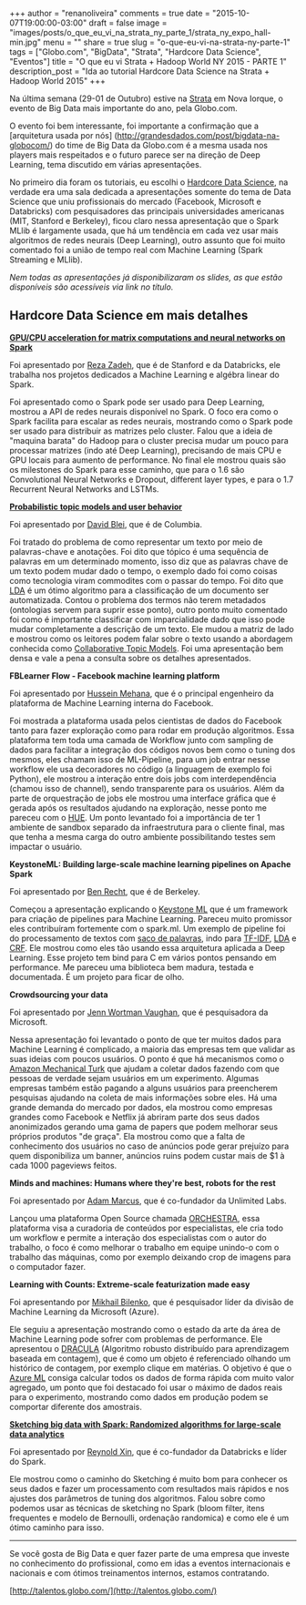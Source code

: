 +++
author = "renanoliveira"
comments = true
date = "2015-10-07T19:00:00-03:00"
draft = false
image = "images/posts/o_que_eu_vi_na_strata_ny_parte_1/strata_ny_expo_hall-min.jpg"
menu = ""
share = true
slug = "o-que-eu-vi-na-strata-ny-parte-1"
tags = ["Globo.com", "BigData", "Strata", "Hardcore Data Science", "Eventos"]
title = "O que eu vi Strata + Hadoop World NY 2015 - PARTE 1"
description_post = "Ida ao tutorial Hardcore Data Science na Strata + Hadoop World 2015"
+++

Na última semana (29-01 de Outubro) estive na [Strata](http://strataconf.com/big-data-conference-ny-2015) em Nova Iorque, o evento de Big Data mais importante do ano, pela Globo.com.


O evento foi bem interessante, foi importante a confirmação que a [arquitetura usada por nós] (http://grandesdados.com/post/bigdata-na-globocom/) do time de Big Data da Globo.com é a mesma usada nos players mais respeitados e o futuro parece ser na direção de Deep Learning, tema discutido em várias apresentações.

No primeiro dia foram os tutoriais, eu escolhi o [Hardcore Data Science](http://strataconf.com/big-data-conference-ny-2015/public/content/hardcore-data-science), na verdade era uma sala dedicada a apresentações somente do tema de Data Science que uniu profissionais do mercado (Facebook, Microsoft e Databricks) com pesquisadores das principais universidades americanas (MIT, Stanford e Berkeley), ficou claro nessa apresentação que o Spark MLlib é largamente usada, que há um tendência em cada vez usar mais algoritmos de redes neurais (Deep Learning), outro assunto que foi muito comentado foi a união de tempo real com Machine Learning (Spark Streaming e MLlib).

*Nem todas as apresentações já disponibilizaram os slides, as que estão disponíveis são acessíveis via link no título.*

## Hardcore Data Science em mais detalhes


**[GPU/CPU acceleration for matrix computations and neural networks on Spark](http://stanford.edu/~rezab/slides/stratany2015.pdf)**

Foi apresentado por [Reza Zadeh](https://twitter.com/Reza_Zadeh), que é de Stanford e da Databricks, ele trabalha nos projetos dedicados a Machine Learning e algébra linear do Spark.

Foi apresentado como o Spark pode ser usado para Deep Learning, mostrou a API de redes neurais disponível no Spark. O foco era como o Spark facilita para escalar as redes neurais, mostrando como o Spark pode ser usado para distribuir as matrizes pelo cluster. Falou que a ideia de "maquina barata" do Hadoop para o cluster precisa mudar um pouco para processar matrizes (indo até Deep Learning), precisando de mais CPU e GPU locais para aumento de performance. No final ele mostrou quais são os milestones do Spark para esse caminho, que para o 1.6 são Convolutional Neural Networks e Dropout, different layer types, e para o 1.7 Recurrent Neural Networks and LSTMs.

**[Probabilistic topic models and user behavior](http://www.cs.columbia.edu/~blei/talks/Blei_User_Behavior.pdf)**

Foi apresentado por [David Blei](http://www.cs.columbia.edu/~blei/), que é de Columbia.

Foi tratado do problema de como representar um texto por meio de palavras-chave e anotações. Foi dito que tópico é uma sequência de palavras em um determinado momento, isso diz que as palavras chave de um texto podem mudar dado o tempo, o exemplo dado foi como coisas como tecnologia viram commodites com o passar do tempo. Foi dito que [LDA](https://www.wikiwand.com/en/Latent_Dirichlet_allocation) é um ótimo algoritmo para a classificação de um documento ser automatizada. Contou o problema dos termos não terem metadados (ontologias servem para suprir esse ponto), outro ponto muito comentado foi como é importante classificar com imparcialidade dado que isso pode mudar completamente a descrição de um texto. Ele mudou a matriz de lado e mostrou como os leitores podem falar sobre o texto usando a abordagem conhecida como [Collaborative Topic Models](https://www.cs.princeton.edu/~chongw/papers/WangBlei2011.pdf). Foi uma apresentação bem densa e vale a pena a consulta sobre os detalhes apresentados.


**FBLearner Flow - Facebook machine learning platform**

Foi apresentado por [Hussein Mehana](https://www.linkedin.com/pub/hussein-mehanna/1/19b/792), que é o principal engenheiro da plataforma de Machine Learning interna do Facebook.

Foi mostrada a plataforma usada pelos cientistas de dados do Facebook tanto para fazer exploração como para rodar em produção algoritmos. Essa plataforma tem toda uma camada de Workflow junto com sampling de dados para facilitar a integração dos códigos novos bem como o tuning dos mesmos, eles chamam isso de ML-Pipeline, para um job entrar nesse workflow ele usa decoradores no código (a linguagem de exemplo foi Python), ele mostrou a interação entre dois jobs com interdependência (chamou isso de channel), sendo transparente para os usuários. Além da parte de orquestração de jobs ele mostrou uma interface gráfica que é gerada após os resultados ajudando na exploração, nesse ponto me pareceu com o [HUE](http://gethue.com/). Um ponto levantado foi a importância de ter 1 ambiente de sandbox separado da infraestrutura para o cliente final, mas que tenha a mesma carga do outro ambiente possibilitando testes sem impactar o usuário.

**KeystoneML: Building large-scale machine learning pipelines on Apache Spark**

Foi apresentado por [Ben Recht](http://www.eecs.berkeley.edu/~brecht/), que é de Berkeley.

Começou a apresentação explicando o [Keystone ML](http://keystone-ml.org/) que é um framework para criação de pipelines para Machine Learning. Pareceu muito promissor eles contribuíram fortemente com o spark.ml. Um exemplo de pipeline foi do processamento de textos com [saco de palavras](https://www.wikiwand.com/en/Bag-of-words_model), indo para [TF-IDF](https://www.wikiwand.com/en/Tf%E2%80%93idf), [LDA](https://www.wikiwand.com/en/Latent_Dirichlet_allocation) e [CRF](https://www.wikiwand.com/en/Conditional_random_field). Ele mostrou como eles tão usando essa arquitetura aplicada a Deep Learning. Esse projeto tem bind para C em vários pontos pensando em performance. Me pareceu uma biblioteca bem madura, testada e documentada. É um projeto para ficar de olho.

**Crowdsourcing your data**

Foi apresentado por [Jenn Wortman Vaughan](http://www.jennwv.com/), que é pesquisadora da Microsoft.

Nessa apresentação foi levantado o ponto de que ter muitos dados para Machine Learning é complicado, a maioria das empresas tem que validar as suas ideias com poucos usuários. O ponto é que há mecanismos como o [Amazon Mechanical Turk](https://www.mturk.com/mturk/welcome) que ajudam a coletar dados fazendo com que pessoas de verdade sejam usuários em um experimento. Algumas empresas também estão pagando a alguns usuários para preencherem pesquisas ajudando na coleta de mais informações sobre eles. Há uma grande demanda do mercado por dados, ela mostrou como empresas grandes como Facebook e Netflix já abriram parte dos seus dados anonimizados gerando uma gama de papers que podem melhorar seus próprios produtos "de graça". Ela mostrou como que a falta de conhecimento dos usuários no caso de anúncios pode gerar prejuízo para quem disponibiliza um banner, anúncios ruins podem custar mais de $1 à cada 1000 pageviews feitos.

**Minds and machines: Humans where they're best, robots for the rest**

Foi apresentado por [Adam Marcus](http://marcua.net/), que é co-fundador da Unlimited Labs.

Lançou uma plataforma Open Source chamada [ORCHESTRA](http://orchestra.unlimitedlabs.com/), essa plataforma visa a curadoria de conteúdos por especialistas, ele cria todo um workflow e permite a interação dos especialistas com o autor do trabalho, o foco é como melhorar o trabalho em equipe unindo-o com o trabalho das máquinas, como por exemplo deixando crop de imagens para o computador fazer.

**Learning with Counts: Extreme-scale featurization made easy**

Foi apresentando por [Mikhail Bilenko](http://research.microsoft.com/en-us/um/people/mbilenko/), que é pesquisador líder da divisão de Machine Learning da Microsoft (Azure).

Ele seguiu a apresentação mostrando como o estado da arte da área de Machine Learning pode sofrer com problemas de performance. Ele apresentou o [DRACULA](http://blogs.technet.com/b/machinelearning/archive/2015/02/17/big-learning-made-easy-with-counts.aspx) (Algoritmo robusto distribuído para aprendizagem baseada em contagem), que é como um objeto é referenciado olhando um histórico de contagem, por exemplo clique em matérias. O objetivo é que o [Azure ML](https://studio.azureml.net/) consiga calcular todos os dados de forma rápida com muito valor agregado, um ponto que foi destacado foi usar o máximo de dados reais para o experimento, mostrando como dados em produção podem se comportar diferente dos amostrais.

**[Sketching big data with Spark: Randomized algorithms for large-scale data analytics](http://pt.slideshare.net/databricks/sketching-big-data-with-spark-randomized-algorithms-for-largescale-data-analytics)**

Foi apresentado por [Reynold Xin](http://www.cs.berkeley.edu/~rxin/), que é co-fundador da Databricks e líder do Spark.

Ele mostrou como o caminho do Sketching é muito bom para conhecer os seus dados e fazer um processamento com resultados mais rápidos e nos ajustes dos parâmetros de tuning dos algoritmos. Falou sobre como podemos usar as técnicas de sketching no Spark (bloom filter, itens frequentes e modelo de Bernoulli, ordenação randomica) e como ele é um ótimo caminho para isso.

---

Se você gosta de Big Data e quer fazer parte de uma empresa que investe no conhecimento do profissional, como em idas a eventos internacionais e nacionais e com ótimos treinamentos internos, estamos contratando.

[http://talentos.globo.com/](http://talentos.globo.com/)
